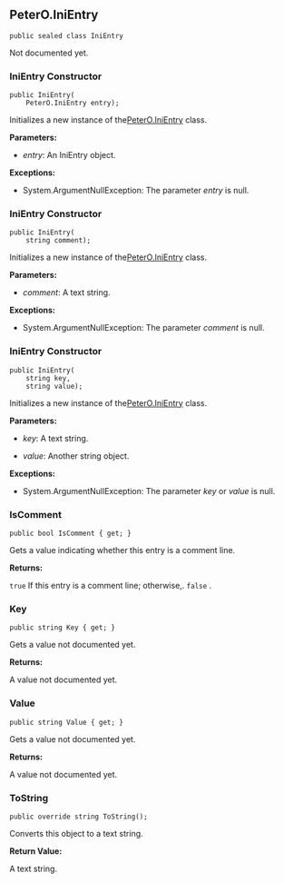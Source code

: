 ## PeterO.IniEntry

    public sealed class IniEntry

Not documented yet.

### IniEntry Constructor

    public IniEntry(
        PeterO.IniEntry entry);

Initializes a new instance of the[PeterO.IniEntry](PeterO.IniEntry.md) class.

<b>Parameters:</b>

 * <i>entry</i>: An IniEntry object.

<b>Exceptions:</b>

 * System.ArgumentNullException:
The parameter <i>entry</i>
 is null.

### IniEntry Constructor

    public IniEntry(
        string comment);

Initializes a new instance of the[PeterO.IniEntry](PeterO.IniEntry.md) class.

<b>Parameters:</b>

 * <i>comment</i>: A text string.

<b>Exceptions:</b>

 * System.ArgumentNullException:
The parameter <i>comment</i>
 is null.

### IniEntry Constructor

    public IniEntry(
        string key,
        string value);

Initializes a new instance of the[PeterO.IniEntry](PeterO.IniEntry.md) class.

<b>Parameters:</b>

 * <i>key</i>: A text string.

 * <i>value</i>: Another string object.

<b>Exceptions:</b>

 * System.ArgumentNullException:
The parameter <i>key</i>
 or  <i>value</i>
 is null.

### IsComment

    public bool IsComment { get; }

Gets a value indicating whether this entry is a comment line.

<b>Returns:</b>

 `true`  If this entry is a comment line; otherwise,. `false` .

### Key

    public string Key { get; }

Gets a value not documented yet.

<b>Returns:</b>

A value not documented yet.

### Value

    public string Value { get; }

Gets a value not documented yet.

<b>Returns:</b>

A value not documented yet.

### ToString

    public override string ToString();

Converts this object to a text string.

<b>Return Value:</b>

A text string.
